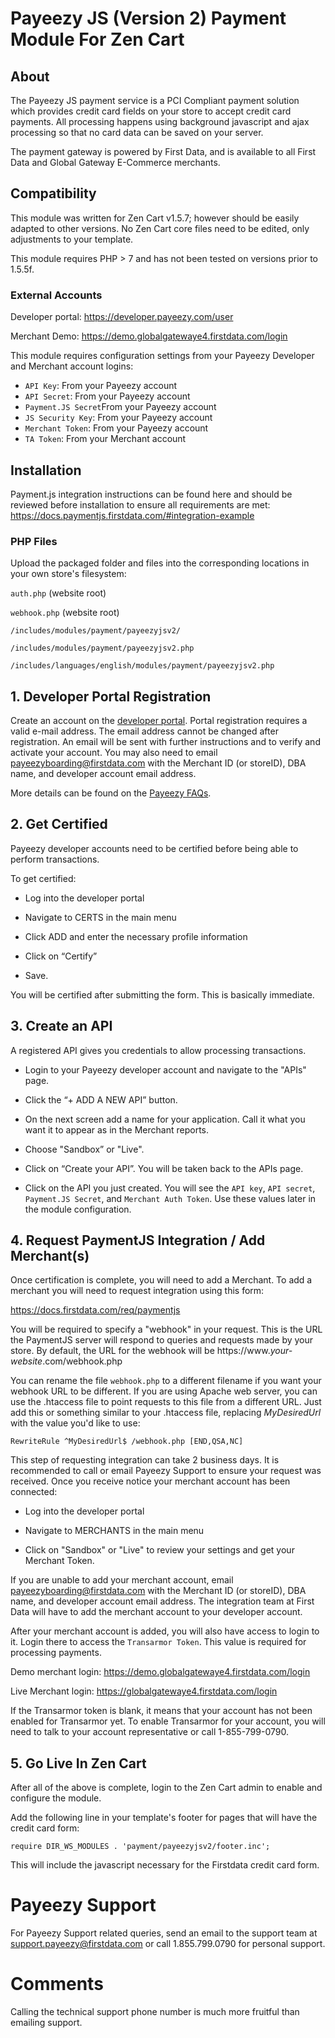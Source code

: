 # Payeezy JS (Version 2) Payment Module For Zen Cart

## About

The Payeezy JS payment service is a PCI Compliant payment solution which provides credit card fields on your store to accept credit card payments. All processing happens using background javascript and ajax processing so that no card data can be saved on your server.

The payment gateway is powered by First Data, and is available to all First Data and Global Gateway E-Commerce merchants.

## Compatibility

This module was written for Zen Cart v1.5.7; however should be easily adapted to other versions. No Zen Cart core files need to be edited, only adjustments to your template.

This module requires PHP > 7 and has not been tested on versions prior to 1.5.5f.

### External Accounts

Developer portal: https://developer.payeezy.com/user

Merchant Demo: https://demo.globalgatewaye4.firstdata.com/login

This module requires configuration settings from your Payeezy Developer and Merchant account logins:

* `API Key`:         From your Payeezy account 
* `API Secret`:      From your Payeezy account
* `Payment.JS Secret`From your Payeezy account
* `JS Security Key`: From your Payeezy account
* `Merchant Token`:  From your Payeezy account
* `TA Token`:        From your Merchant account


## Installation

Payment.js integration instructions can be found here and should be reviewed before installation to ensure all requirements are met:
https://docs.paymentjs.firstdata.com/#integration-example


### PHP Files
Upload the packaged folder and files into the corresponding locations in your own store's filesystem:

`auth.php` (website root)

`webhook.php` (website root)

`/includes/modules/payment/payeezyjsv2/`

`/includes/modules/payment/payeezyjsv2.php`

`/includes/languages/english/modules/payment/payeezyjsv2.php`


## 1. Developer Portal Registration

Create an account on the [developer portal](https://developer.payeezy.com/user). Portal registration requires a valid e-mail address. The email address cannot be changed after registration. An email will be sent with further instructions and to verify and activate your account. You may also need to email payeezyboarding@firstdata.com with the Merchant ID (or storeID), DBA name, and developer account email address. 

More details can be found on the [Payeezy FAQs](https://developer.payeezy.com/faq-page).


## 2. Get Certified

Payeezy developer accounts need to be certified before being able to perform transactions.

To get certified:

* Log into the developer portal

* Navigate to CERTS in the main menu

* Click ADD and enter the necessary profile information

* Click on “Certify”

* Save.

You will be certified after submitting the form. This is basically immediate.


## 3. Create an API

A registered API gives you credentials to allow processing transactions.

* Login to your Payeezy developer account and navigate to the "APIs" page.   

* Click the “+ ADD A NEW API” button.

* On the next screen add a name for your application. Call it what you want it to appear as in the Merchant reports.  

* Choose "Sandbox” or "Live".

* Click on “Create your API”. You will be taken back to the APIs page.

* Click on the API you just created. You will see the `API key`, `API secret`, `Payment.JS Secret`, and `Merchant Auth Token`. Use these values later in the module configuration.


## 4. Request PaymentJS Integration / Add Merchant(s)

Once certification is complete, you will need to add a Merchant. To add a merchant you will need to request integration using this form:

https://docs.firstdata.com/req/paymentjs

You will be required to specify a "webhook" in your request. This is the URL the PaymentJS server will respond to queries and requests made by your store. By default, the URL for the webhook will be https://www.*your-website*.com/webhook.php

You can rename the file `webhook.php` to a different filename if you want your webhook URL to be different. If you are using Apache web server, you can use the .htaccess file to point requests to this file from a different URL. Just add this or something similar to your .htaccess file, replacing *MyDesiredUrl* with the value you'd like to use:

`RewriteRule ^MyDesiredUrl$ /webhook.php [END,QSA,NC]`

This step of requesting integration can take 2 business days. It is recommended to call or email Payeezy Support to ensure your request was received. Once you receive notice your merchant account has been connected:

* Log into the developer portal

* Navigate to MERCHANTS in the main menu

* Click on "Sandbox" or "Live" to review your settings and get your Merchant Token.

If you are unable to add your merchant account, email payeezyboarding@firstdata.com with the Merchant ID (or storeID), DBA name, and developer account email address. The integration team at First Data will have to add the merchant account to your developer account.

After your merchant account is added, you will also have access to login to it. Login there to access the `Transarmor Token`. This value is required for processing payments.

Demo merchant login: https://demo.globalgatewaye4.firstdata.com/login

Live Merchant login: https://globalgatewaye4.firstdata.com/login

If the Transarmor token is blank, it means that your account has not been enabled for Transarmor yet. To enable Transarmor for your account, you will need to talk to your account representative or call 1-855-799-0790.


## 5. Go Live In Zen Cart

After all of the above is complete, login to the Zen Cart admin to enable and configure the module.

Add the following line in your template's footer for pages that will have the credit card form:

`require DIR_WS_MODULES . 'payment/payeezyjsv2/footer.inc';`

This will include the javascript necessary for the Firstdata credit card form.

# Payeezy Support

For Payeezy Support related queries, send an email to the support team at support.payeezy@firstdata.com or call 1.855.799.0790 for personal support.

# Comments

Calling the technical support phone number is much more fruitful than emailing support.
